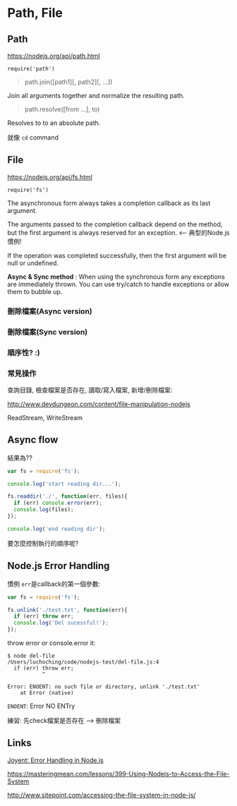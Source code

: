 # Path, File

## Path 

https://nodejs.org/api/path.html  

`require('path')`

> path.join([path1][, path2][, ...])

Join all arguments together and normalize the resulting path.

> path.resolve([from ...], to)

Resolves to to an absolute path.

就像 `cd` command

## File 

https://nodejs.org/api/fs.html

`require('fs')`

The asynchronous form always takes a completion callback as its last argument. 

The arguments passed to the completion callback depend on the method, but the first argument is always reserved for an exception. <-- 典型的Node.js慣例!

If the operation was completed successfully, then the first argument will be null or undefined.

**Async & Sync method** : When using the synchronous form any exceptions are immediately thrown. You can use try/catch to handle exceptions or allow them to bubble up.

### 刪除檔案(Async version)

### 刪除檔案(Sync version)

### 順序性? :)

### 常見操作

查詢目錄,  檢查檔案是否存在, 讀取/寫入檔案, 新增/刪除檔案: 

http://www.devdungeon.com/content/file-manipulation-nodejs

ReadStream, WriteStream

## Async flow 

結果為?? 

``` js
var fs = require('fs');

console.log('start reading dir...');

fs.readdir('./', function(err, files){
  if (err) console.error(err);
  console.log(files);
});

console.log('end reading dir');
```

要怎麼控制執行的順序呢? 

## Node.js Error Handling

慣例 `err`是callback的第一個參數: 

``` js
var fs = require('fs');

fs.unlink('./test.txt', function(err){
  if (err) throw err;
  console.log('Del sucessful!');
});
```

throw error or console.error it: 

``` 
$ node del-file
/Users/luchoching/code/nodejs-test/del-file.js:4
  if (err) throw err;
           ^

Error: ENOENT: no such file or directory, unlink './test.txt'
    at Error (native)
```

`ENOENT`: Error NO ENTry

練習: 先check檔案是否存在 --> 刪除檔案

## Links 

[Joyent: Error Handling in Node.js](https://www.joyent.com/developers/node/design/errors)



https://masteringmean.com/lessons/399-Using-Nodejs-to-Access-the-File-System

http://www.sitepoint.com/accessing-the-file-system-in-node-js/
